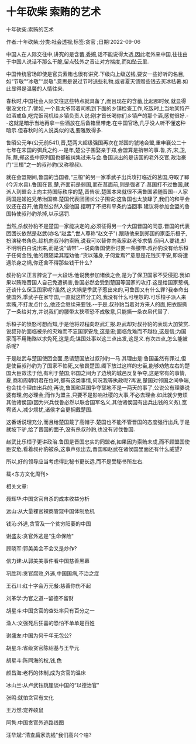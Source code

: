 # 十年砍柴  索贿的艺术    
    
十年砍柴:索贿的艺术    
作者:十年砍柴;分类:社会透视;标签:贪官 ;日期:2022-09-06    
中国人在人际交往中,讲究的是含蓄,委婉,话不能说得太透,因此老外来中国,往往由于中国人说话不那么干脆,留点弦外之音让对方揣度,而如坠云里.    
中国传统官场即使是官员索贿也很有讲究.下级向上级送钱,要安一些好听的名目,如“节敬"“冰敬"“炭敬".意思是说过节时送些礼物,或者夏天馈赠些钱去买冰祛暑.如此显得是温馨的人情往来.    
春秋时,中国社会人际交往这些特点就具备了,而且现在的含蓄,比起那时候,就显得很没文化了.譬如,一个县太爷带着司机到下面的乡镇检查工作,吃饭时上当地某特产如酒或鱼,吃完饭司机给乡镇负责人说:刚才首长喝你们乡镇产的那个酒,感觉很好.--这就是暗示当地再拿一些酒放在后备箱里带走.在中国官场,几乎没人听不懂这种暗示.但春秋时的人说类似的话,要雅致得多.    
鲁昭公元年(公元前541),晋,楚两大超级强国再次在郑国的虢地会盟,重申襄公二十七年在宋国的弭兵之约.--是年,楚公子围娶亲于郑,会盟算是捎带的事.鲁,齐,宋,卫,陈,蔡,郑这些中原列国也都被纠集过来与会.鲁国派出的是该国的老外交官,政治豪门“三桓"之一的叔孙豹(又称穆叔).    
就在会盟期间,鲁国的当国者,“三桓"的另一家季武子出兵攻打临近的莒国,夺取了郓(今沂水县).鲁国在晋,楚,齐面前是弱国,而在莒面前,则是强者了.莒国打不过鲁国,就派人到盟会上向主持国际秩序的楚,晋告状.楚国本来就很不满鲁国紧随晋国--人家两国是姬姓兄弟治国嘛.楚国代表团团长公子围说:这鲁国也太放肆了,我们的和平会议还在召开,他竟然公然入侵他国.摆明了不把和平条约当回事.建议将参加会盟的鲁国特使叔孙豹杀掉,以示惩罚.    
当然,杀叔孙豹不是楚国一家能决定的,必须征得另一个大国晋国的同意.晋国的代表团团长依然是赵武(亦名“赵孟",世人尊称“赵文子").跟随他来到郑国的家臣乐桓子,扮演秘书角色.趁机向叔孙豹索贿,说我可以替你向我家赵老爷求情.但问人要钱,却不明明白白说出来,而是说“请带".--说向鲁国使臣讨要一条腰带.叔孙豹没有给乐桓子任何金钱,他的跟随梁其踁劝他:“货以藩身,子何爱焉?"意思是花钱买平安,即将遭遇杀身之祸,你还舍不得那些钱干什么?    
叔孙豹义正言辞说了一大段话.他说我参加诸侯之会,是为了保卫国家不受侵犯.我如果以贿赂晋国人自己免遭祸害,鲁国必然会受到楚国等国家的攻打.这是给国家惹祸,还谈什么保卫国家呢?虽然,这大祸是季武子惹出来的,可鲁国又有什么罪?我奉命出使国外,季武子在家守国,一直就这样分工的,我没有什么可埋怨的.可乐桓子派人来索贿,不打发点什么,他还会继续来要钱.--于是,叔孙豹当着对方来人的面,把衣服撕了一条给对方,并说我们的腰带太狭窄恐不成敬意,只能撕一条衣帛代替了.    
乐桓子的愤怒可想而知,于是他将过程向赵武汇报.赵武却对叔孙豹的表现大加赞赏.说叔孙豹面临被杀的灾难而不忘国家安危,这是忠;面临危难而不越位,这是信;为国家而不用贿赂以求免死,这是贞;谋国处事以这三点出发,这是义.有次四点,怎么能被杀呢?    
于是赵武与楚国使团会面,恳请楚国放过叔孙豹一马.其理由是:鲁国虽然有罪过,但是使臣叔孙豹为了国家不怕死,又敬畏楚国.阁下放过这样的忠臣,能够劝勉左右的楚国大臣效法于他,有利于楚国;邻国之间为了边境的城邑反复争夺,这是常有的事情,夏,商和周朝明君在位时,都有这类事情,何况我等执政呢?再说,楚国对邻国之间争端,也会找个理由出兵的;再说,鲁国和莒国争夺郓地不是一两天的事了,公说公有理婆说婆有理,何必理会;而作为盟主,只要不是影响社稷的大事,不必去理会.如此就少劳烦其他诸侯国(因为兴兵伐鲁必然以联合国军名义,其他诸侯国有出兵出钱的义务),宽宥贤人,减少烦扰,诸侯才会更拥戴楚国.    
这番话说理充分,而且给楚国戴了高帽子.楚国也不能不管晋国的态度强行出兵,于是就坡下驴,给了晋国的面子,没有杀叔孙豹,也没有讨伐鲁国.    
赵武比乐桓子更讲政治.鲁国是晋国忠实的同盟者,如果因为索贿未成,而不顾盟国使臣安危,看着叔孙豹被杀,这事声张出去,晋国和赵武在诸侯国里面还有什么威望?    
所以,好的领导应当考虑得比秘书更长远,而不是受秘书所左右.    
载<东方文化周刊>    
    
相关文章:    
聂辉华:中国贪官自杀的成本收益分析    
远山:从大量裸官裸商管窥中国体制危机    
钱沁:外逃,贪官及一个贫穷阳萎的中国    
谢盛友:贪官外逃是“生命保险"    
顾晓军:郭美美会不会又是炒作?    
信力建:从郭美美事件看中国慈善黑幕    
巩胜利:贪官腐败,外逃,中国国病,不治之症    
王石川:红十字会万元餐:慈善你伤不起    
刘革学:为官之道--留德不留财    
胡星斗:中国贪官的查处率只有百分之一    
渔人:文强死后狂喜的恐怕不单单是百姓    
谢盛友:中国为何千年无包公?    
胡星斗:省级贪官陈绍基与王华元    
胡星斗:陈同海的权,钱,色    
颜昌海:老朽的体制,成为贪官的温床    
冰山兰:从卢武铉跳崖谈中国的“以德治官"    
张鸣:就怕贪官有文化    
王万然:宠养硕鼠    
阿隽:中国贪官外逃路线图    
汪华斌:“清查扁家洗钱"我们高兴个啥?